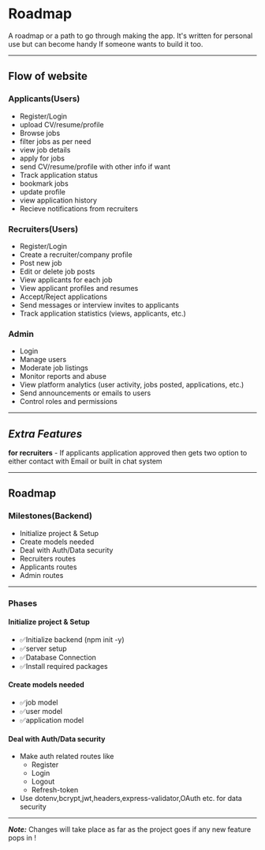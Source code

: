 # Roadmap
A roadmap or a path to go through making the app. It's written for personal use but can become handy If someone wants to build it too.

---
## Flow of website

### Applicants(Users)
- Register/Login
- upload CV/resume/profile
- Browse jobs
- filter jobs as per need
- view job details
- apply for jobs 
- send CV/resume/profile with other info if want
- Track application status
- bookmark jobs
- update profile
- view application history
- Recieve notifications from recruiters

### Recruiters(Users)
- Register/Login
- Create a recruiter/company profile
- Post new job 
- Edit or delete job posts
- View applicants for each job
- View applicant profiles and resumes
- Accept/Reject applications
- Send messages or interview invites to applicants
- Track application statistics (views, applicants, etc.)

### Admin
- Login
- Manage users
- Moderate job listings
- Monitor reports and abuse
- View platform analytics (user activity, jobs posted, applications, etc.)
- Send announcements or emails to users
- Control roles and permissions

---
## ***Extra Features***
**for recruiters** - If applicants application approved then gets two option to either contact with Email or built in chat system 

---

## Roadmap

### Milestones(Backend)
- Initialize project & Setup
- Create models needed 
- Deal with Auth/Data security
- Recruiters routes
- Applicants routes
- Admin routes

---
### Phases

#### Initialize project & Setup 
- ✅Initialize backend (npm init -y)
- ✅server setup 
- ✅Database Connection
- ✅Install required packages 

#### Create models needed 
- ✅job model 
- ✅user model
- ✅application model

#### Deal with Auth/Data security
- Make auth related routes like
    - Register
    - Login
    - Logout
    - Refresh-token
- Use dotenv,bcrypt,jwt,headers,express-validator,OAuth etc. for data security

---
***Note:*** Changes will take place as far as the project goes if any new feature pops in ! 




